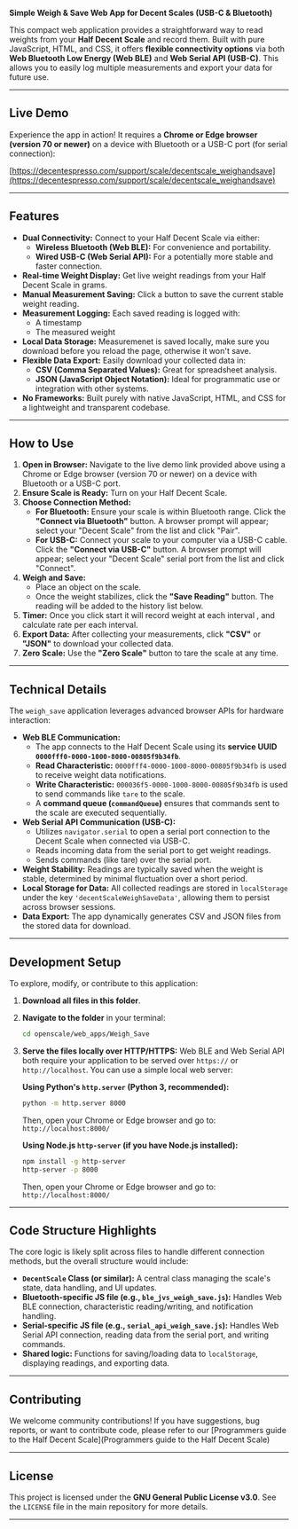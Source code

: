 **Simple Weigh & Save Web App for Decent Scales (USB-C & Bluetooth)**

This compact web application provides a straightforward way to read weights from your **Half Decent Scale** and record them. Built with pure JavaScript, HTML, and CSS, it offers **flexible connectivity options** via both **Web Bluetooth Low Energy (Web BLE)** and **Web Serial API (USB-C)**. This allows you to easily log multiple measurements and export your data for future use.

---

## Live Demo

Experience the app in action! It requires a **Chrome or Edge browser (version 70 or newer)** on a device with Bluetooth or a USB-C port (for serial connection):

[https://decentespresso.com/support/scale/decentscale_weighandsave](https://decentespresso.com/support/scale/decentscale_weighandsave)

---

## Features

* **Dual Connectivity:** Connect to your Half Decent Scale via either:
    * **Wireless Bluetooth (Web BLE):** For convenience and portability.
    * **Wired USB-C (Web Serial API):** For a potentially more stable and faster connection.
* **Real-time Weight Display:** Get live weight readings from your Half Decent Scale in grams.
* **Manual Measurement Saving:** Click a button to save the current stable weight reading.
* **Measurement Logging:** Each saved reading is logged with:
    * A timestamp
    * The measured weight
* **Local Data Storage:** Measuremenet is saved locally, make sure you download before you reload the page, otherwise it won't save.
* **Flexible Data Export:** Easily download your collected data in:
    * **CSV (Comma Separated Values):** Great for spreadsheet analysis.
    * **JSON (JavaScript Object Notation):** Ideal for programmatic use or integration with other systems.
* **No Frameworks:** Built purely with native JavaScript, HTML, and CSS for a lightweight and transparent codebase.

---

## How to Use

1.  **Open in Browser:** Navigate to the live demo link provided above using a Chrome or Edge browser (version 70 or newer) on a device with Bluetooth or a USB-C port.
2.  **Ensure Scale is Ready:** Turn on your Half Decent Scale.
3.  **Choose Connection Method:**
    * **For Bluetooth:** Ensure your scale is within Bluetooth range. Click the **"Connect via Bluetooth"** button. A browser prompt will appear; select your "Decent Scale" from the list and click "Pair".
    * **For USB-C:** Connect your scale to your computer via a USB-C cable. Click the **"Connect via USB-C"** button. A browser prompt will appear; select your "Decent Scale" serial port from the list and click "Connect".
4.  **Weigh and Save:**
    * Place an object on the scale.
    * Once the weight stabilizes, click the **"Save Reading"** button. The reading will be added to the history list below.
5.  **Timer:** Once you click start it will record weight at each interval , and calculate rate per each interval. 
6.  **Export Data:** After collecting your measurements, click **"CSV"** or **"JSON"** to download your collected data.
7.  **Zero Scale:** Use the **"Zero Scale"** button to tare the scale at any time.

---

## Technical Details

The `weigh_save` application leverages advanced browser APIs for hardware interaction:

* **Web BLE Communication:**
    * The app connects to the Half Decent Scale using its **service UUID `0000fff0-0000-1000-8000-00805f9b34fb`**.
    * **Read Characteristic:** `0000fff4-0000-1000-8000-00805f9b34fb` is used to receive weight data notifications.
    * **Write Characteristic:** `000036f5-0000-1000-8000-00805f9b34fb` is used to send commands like `tare` to the scale.
    * A **command queue (`commandQueue`)** ensures that commands sent to the scale are executed sequentially.
* **Web Serial API Communication (USB-C):**
    * Utilizes `navigator.serial` to open a serial port connection to the Decent Scale when connected via USB-C.
    * Reads incoming data from the serial port to get weight readings.
    * Sends commands (like tare) over the serial port.
* **Weight Stability:** Readings are typically saved when the weight is stable, determined by minimal fluctuation over a short period.
* **Local Storage for Data:** All collected readings are stored in `localStorage` under the key `'decentScaleWeighSaveData'`, allowing them to persist across browser sessions.
* **Data Export:** The app dynamically generates CSV and JSON files from the stored data for download.

---

## Development Setup

To explore, modify, or contribute to this application:

1.  **Download all files in this folder**.
2.  **Navigate to the folder** in your terminal:

    ```bash
    cd openscale/web_apps/Weigh_Save
    ```

3.  **Serve the files locally over HTTP/HTTPS:**
    Web BLE and Web Serial API both require your application to be served over `https://` or `http://localhost`. You can use a simple local web server:

    **Using Python's `http.server` (Python 3, recommended):**

    ```bash
    python -m http.server 8000
    ```

    Then, open your Chrome or Edge browser and go to: `http://localhost:8000/`

    **Using Node.js `http-server` (if you have Node.js installed):**

    ```bash
    npm install -g http-server
    http-server -p 8000
    ```

    Then, open your Chrome or Edge browser and go to: `http://localhost:8000/`

---

## Code Structure Highlights

The core logic is likely split across files to handle different connection methods, but the overall structure would include:

* **`DecentScale` Class (or similar):** A central class managing the scale's state, data handling, and UI updates.
* **Bluetooth-specific JS file (e.g., `ble_jvs_weigh_save.js`):** Handles Web BLE connection, characteristic reading/writing, and notification handling.
* **Serial-specific JS file (e.g., `serial_api_weigh_save.js`):** Handles Web Serial API connection, reading data from the serial port, and writing commands.
* **Shared logic:** Functions for saving/loading data to `localStorage`, displaying readings, and exporting data.

---

## Contributing

We welcome community contributions! If you have suggestions, bug reports, or want to contribute code, please refer to our [Programmers guide to the Half Decent Scale](Programmers guide to the Half Decent Scale)

---

## License

This project is licensed under the **GNU General Public License v3.0**. See the `LICENSE` file in the main repository for more details.

---
